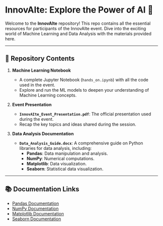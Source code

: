# InnovAIte: Explore the Power of AI 🚀

Welcome to the **InnovAIte** repository! This repo contains all the essential resources for participants of the InnovAIte event. Dive into the exciting world of Machine Learning and Data Analysis with the materials provided here.

---

## 📂 Repository Contents  

1. **Machine Learning Notebook**  
   - A complete Jupyter Notebook (`hands_on.ipynb`) with all the code used in the event.  
   - Explore and run the ML models to deepen your understanding of Machine Learning concepts.  

2. **Event Presentation**  
   - **`InnovAIte_Event_Presentation.pdf`**: The official presentation used during the event.  
   - Recap the key topics and ideas shared during the session.

3. **Data Analysis Documentation**  
   - **`Data_Analysis_Guide.docx`**: A comprehensive guide on Python libraries for data analysis, including:
     - **Pandas**: Data manipulation and analysis.
     - **NumPy**: Numerical computations.
     - **Matplotlib**: Data visualization.
     - **Seaborn**: Statistical data visualization.

---

## 📚 Documentation Links  

- [Pandas Documentation](https://pandas.pydata.org/docs/)  
- [NumPy Documentation](https://numpy.org/doc/)  
- [Matplotlib Documentation](https://matplotlib.org/stable/users/index.html)  
- [Seaborn Documentation](https://seaborn.pydata.org/)  


